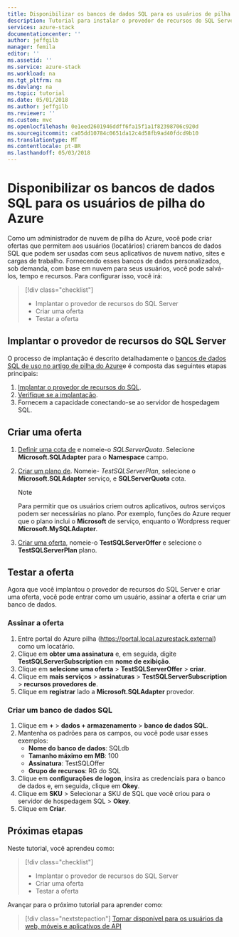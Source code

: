 ```yaml
---
title: Disponibilizar os bancos de dados SQL para os usuários de pilha do Azure | Microsoft Docs
description: Tutorial para instalar o provedor de recursos do SQL Server e criar oferece que permitem que os usuários do Azure pilha criar bancos de dados SQL.
services: azure-stack
documentationcenter: ''
author: jeffgilb
manager: femila
editor: ''
ms.assetid: ''
ms.service: azure-stack
ms.workload: na
ms.tgt_pltfrm: na
ms.devlang: na
ms.topic: tutorial
ms.date: 05/01/2018
ms.author: jeffgilb
ms.reviewer: ''
ms.custom: mvc
ms.openlocfilehash: 0e1eed2601946ddff6fa15f1a1f82398706c920d
ms.sourcegitcommit: ca05dd10784c0651da12c4d58fb9ad40fdcd9b10
ms.translationtype: MT
ms.contentlocale: pt-BR
ms.lasthandoff: 05/03/2018
---
```

# <a name="make-sql-databases-available-to-your-azure-stack-users"></a>Disponibilizar os bancos de dados SQL para os usuários de pilha do Azure
Como um administrador de nuvem de pilha do Azure, você pode criar ofertas que permitem aos usuários (locatários) criarem bancos de dados SQL que podem ser usadas com seus aplicativos de nuvem nativo, sites e cargas de trabalho. Fornecendo esses bancos de dados personalizados, sob demanda, com base em nuvem para seus usuários, você pode salvá-los, tempo e recursos. Para configurar isso, você irá:

> [!div class="checklist"]
> * Implantar o provedor de recursos do SQL Server
> * Criar uma oferta
> * Testar a oferta

## <a name="deploy-the-sql-server-resource-provider"></a>Implantar o provedor de recursos do SQL Server

O processo de implantação é descrito detalhadamente o [bancos de dados SQL de uso no artigo de pilha do Azure](azure-stack-sql-resource-provider-deploy.md)e é composta das seguintes etapas principais:

1. [Implantar o provedor de recursos do SQL](azure-stack-sql-resource-provider-deploy.md).
2. [Verifique se a implantação](azure-stack-sql-resource-provider-deploy.md#verify-the-deployment-using-the-azure-stack-portal).
3. Fornecem a capacidade conectando-se ao servidor de hospedagem SQL.

## <a name="create-an-offer"></a>Criar uma oferta

1.  [Definir uma cota de](azure-stack-setting-quotas.md) e nomeie-o *SQLServerQuota*. Selecione **Microsoft.SQLAdapter** para o **Namespace** campo.
2.  [Criar um plano de](azure-stack-create-plan.md). Nomeie- *TestSQLServerPlan*, selecione o **Microsoft.SQLAdapter** serviço, e **SQLServerQuota** cota.

    > [!NOTE]
    > Para permitir que os usuários criem outros aplicativos, outros serviços podem ser necessárias no plano. Por exemplo, funções do Azure requer que o plano inclui o **Microsoft** de serviço, enquanto o Wordpress requer **Microsoft.MySQLAdapter**.
    > 
    >

3.  [Criar uma oferta](azure-stack-create-offer.md), nomeie-o **TestSQLServerOffer** e selecione o **TestSQLServerPlan** plano.

## <a name="test-the-offer"></a>Testar a oferta

Agora que você implantou o provedor de recursos do SQL Server e criar uma oferta, você pode entrar como um usuário, assinar a oferta e criar um banco de dados.

### <a name="subscribe-to-the-offer"></a>Assinar a oferta
1. Entre portal do Azure pilha (https://portal.local.azurestack.external) como um locatário.
2. Clique em **obter uma assinatura** e, em seguida, digite **TestSQLServerSubscription** em **nome de exibição**.
3. Clique em **selecione uma oferta** > **TestSQLServerOffer** > **criar**.
4. Clique em **mais serviços** > **assinaturas** > **TestSQLServerSubscription** > **recursos provedores de**.
5. Clique em **registrar** lado a **Microsoft.SQLAdapter** provedor.

### <a name="create-a-sql-database"></a>Criar um banco de dados SQL

1. Clique em **+**  >  **dados + armazenamento** > **banco de dados SQL**.
2. Mantenha os padrões para os campos, ou você pode usar esses exemplos:
    - **Nome do banco de dados**: SQLdb
    - **Tamanho máximo em MB**: 100
    - **Assinatura**: TestSQLOffer
    - **Grupo de recursos**: RG do SQL
3. Clique em **configurações de logon**, insira as credenciais para o banco de dados e, em seguida, clique em **Okey**.
4. Clique em **SKU** > Selecionar a SKU de SQL que você criou para o servidor de hospedagem SQL > **Okey**.
5. Clique em **Criar**.

## <a name="next-steps"></a>Próximas etapas

Neste tutorial, você aprendeu como:

> [!div class="checklist"]
> * Implantar o provedor de recursos do SQL Server
> * Criar uma oferta
> * Testar a oferta

Avançar para o próximo tutorial para aprender como:

> [!div class="nextstepaction"]
> [Tornar disponível para os usuários da web, móveis e aplicativos de API]( azure-stack-tutorial-app-service.md)

